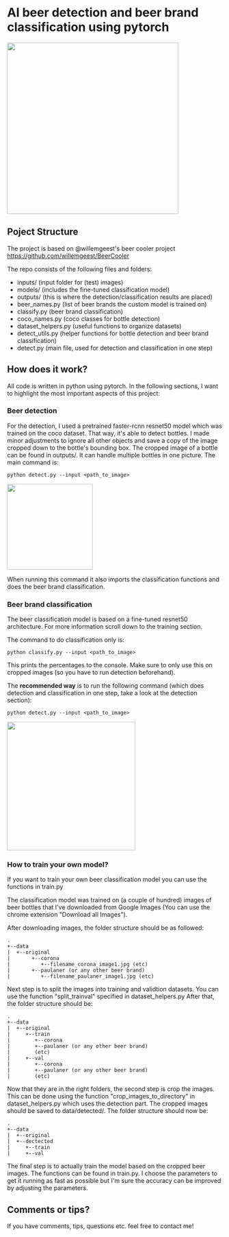 # AI beer detection and beer brand classification using pytorch

<img src="outputs/test.jpg" width="400">

## Poject Structure

The project is based on @willemgeest's beer cooler project https://github.com/willemgeest/BeerCooler

The repo consists of the following files and folders:
- inputs/ (input folder for (test) images)
- models/ (includes the fine-tuned classification model)
- outputs/ (this is where the detection/classification results are placed)
- beer_names.py (list of beer brands the custom model is trained on)
- classify.py (beer brand classification)
- coco_names.py (coco classes for bottle detection)
- dataset_helpers.py (useful functions to organize datasets)
- detect_utils.py (helper functions for bottle detection and beer brand classification)
- detect.py (main file, used for detection and classification in one step)


## How does it work?

All code is written in python using pytorch. In the following sections, I want to highlight the most important aspects of this project:

### Beer detection

For the detection, I used a pretrained faster-rcnn resnet50 model which was trained on the coco dataset. That way, it's able to detect bottles. I made minor adjustments to ignore all other objects and save a copy of the image cropped down to the bottle's bounding box.
The cropped image of a bottle can be found in outputs/. It can handle multiple bottles in one picture. The main command is:
```
python detect.py --input <path_to_image>
```

<img src="outputs/0-test.jpg" width="200">


When running this command it also imports the classification functions and does the beer brand classification.


### Beer brand classification

The beer classification model is based on a fine-tuned resnet50 architecture. For more information scroll down to the training section.

The command to do classification only is:
```
python classify.py --input <path_to_image>
```


This prints the percentages to the console.
Make sure to only use this on cropped images (so you have to run detection beforehand).

The **recommended way** is to run the following command (which does detection and classification in one step, take a look at the detection section):
```
python detect.py --input <path_to_image>
```
<img src="outputs/test.jpg" width="300">


### How to train your own model?

If you want to train your own beer classification model you can use the functions in train.py

The classification model was trained on (a couple of hundred) images of beer bottles that I've downloaded from Google Images (You can use the chrome extension "Download all Images").

After downloading images, the folder structure should be as followed:
```
.
+--data
|  +--original
|       +--corona
|          +--filename_corona_image1.jpg (etc)
|       +--paulaner (or any other beer brand)
|          +--filename_paulaner_image1.jpg (etc)
```

Next step is to split the images into training and validtion datasets. You can use the function "split_trainval" specified in dataset_helpers.py
After that, the folder structure should be:
```
.
+--data
|  +--original
|     +--train
|        +--corona
|        +--paulaner (or any other beer brand)
|        (etc)
|     +--val
|        +--corona
|        +--paulaner (or any other beer brand)
|        (etc)
```
Now that they are in the right folders, the second step is crop the images. This can be done using the function "crop_images_to_directory" in dataset_helpers.py which uses the detection part. The cropped images should be saved to data/detected/.
The folder structure should now be:
```
.
+--data
|  +--original
|  +--dectected
|     +--train
|     +--val
```
The final step is to actually train the model based on the cropped beer images. The functions can be found in train.py. I choose the parameters to get it running as fast as possible but I'm sure the accuracy can be improved by adjusting the parameters.

## Comments or tips?

If you have comments, tips, questions etc. feel free to contact me!
